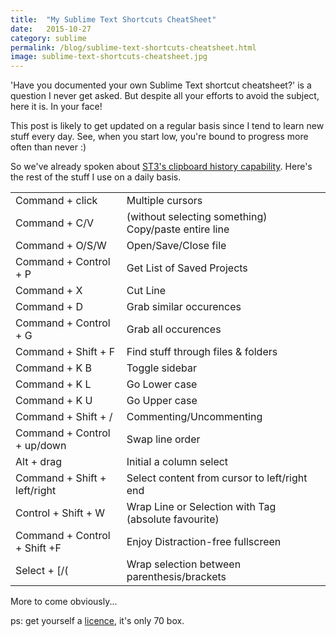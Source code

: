```yaml
---
title:  "My Sublime Text Shortcuts CheatSheet"
date:   2015-10-27
category: sublime
permalink: /blog/sublime-text-shortcuts-cheatsheet.html
image: sublime-text-shortcuts-cheatsheet.jpg
---
```

'Have you documented your own Sublime Text shortcut cheatsheet?' is a question I never get asked. But despite all your efforts to avoid the subject, here it is. In your face!

This post is likely to get updated on a regular basis since I tend to learn new stuff every day. See, when you start low, you're bound to progress more often than never :)

So we've already spoken about [ST3's clipboard history capability](http://flopreynat.com/blog/sublimetext-clipboard-history.html). Here's the rest of the stuff I use on a daily basis.

<table>
	<tbody>
		<tr>
			<td>Command + click</td>
			<td>Multiple cursors</td>
		</tr>
		<tr>
			<td>Command + C/V</td>
			<td>(without selecting something) Copy/paste entire line</td>
		</tr>
		<tr>
			<td>Command + O/S/W</td>
			<td>Open/Save/Close file</td>
		</tr>
		<tr>
			<td>Command + Control + P</td>
			<td>Get List of Saved Projects</td>
		</tr>
		<tr>
			<td>Command + X</td>
			<td>Cut Line</td>
		</tr>
		<tr>
			<td>Command + D</td>
			<td>Grab similar occurences</td>
		</tr>
		<tr>
			<td>Command + Control + G</td>
			<td>Grab all occurences</td>
		</tr>
		<tr>
			<td>Command + Shift + F</td>
			<td>Find stuff through files & folders</td>
		</tr>
		<tr>
			<td>Command + K B</td>
			<td>Toggle sidebar</td>
		</tr>
		<tr>
			<td>Command + K L</td>
			<td>Go Lower case</td>
		</tr>
		<tr>
			<td>Command + K U</td>
			<td>Go Upper case</td>
		</tr>
		<tr>
			<td>Command + Shift + /</td>
			<td>Commenting/Uncommenting</td>
		</tr>
		<tr>
			<td>Command + Control + up/down</td>
			<td>Swap line order</td>
		</tr>
		<tr>
			<td>Alt + drag</td>
			<td>Initial a column select</td>
		</tr>
		<tr>
			<td>Command + Shift + left/right</td>
			<td>Select content from cursor to left/right end</td>
		</tr>
		<tr>
			<td>Control + Shift + W</td>
			<td>Wrap Line or Selection with Tag (absolute favourite)</td>
		</tr>
		<tr>
			<td>Command + Control + Shift +F</td>
			<td>Enjoy Distraction-free fullscreen</td>
		</tr>
		<tr>
			<td>Select + [/(</td>
			<td>Wrap selection between parenthesis/brackets</td>
		</tr>
	</tbody>
</table>

More to come obviously...

ps: get yourself a [licence](https://www.sublimetext.com/buy), it's only 70 box.